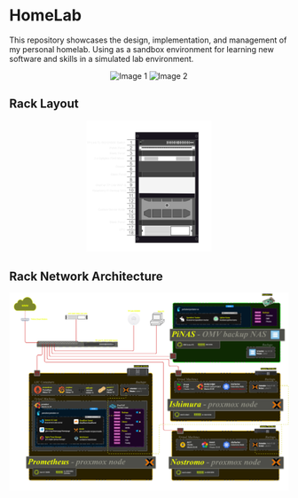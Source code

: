 # HomeLab

This repository showcases the design, implementation, and management of my personal homelab. Using as a sandbox environment for learning new software and skills in a simulated lab environment.

<p align="center">
  <img src="/src/DSCF1167.jpg" alt="Image 1" width="45%"/>
  <img src="/src/DSCF1168.jpg" alt="Image 2" width="45%"/>
</p>

## Rack Layout
<p align="center">
  <img src="/src/rack.drawio.png" width="45%"/>
</p>

## Rack Network Architecture
<p align="center">
  <img src="/src/Arch.drawio.png"/>
</p>
